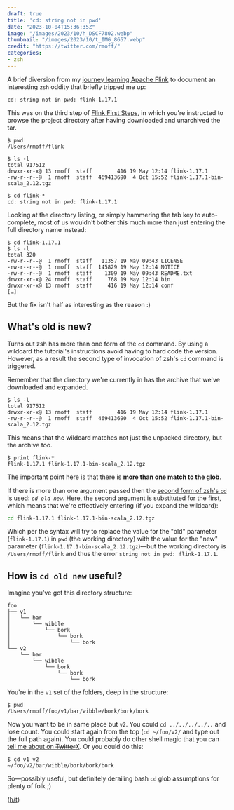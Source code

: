 ```yaml
---
draft: true
title: 'cd: string not in pwd'
date: "2023-10-04T15:36:35Z"
image: "/images/2023/10/h_DSCF7802.webp"
thumbnail: "/images/2023/10/t_IMG_8657.webp"
credit: "https://twitter.com/rmoff/"
categories:
- zsh
---
```


A brief diversion from my [journey learning Apache Flink](/categories/laf/) to document an interesting `zsh` oddity that briefly tripped me up: 

```shell
cd: string not in pwd: flink-1.17.1
```

<!--more-->

This was on the third step of [Flink First Steps](https://nightlies.apache.org/flink/flink-docs-release-1.17/docs/try-flink/local_installation/#browsing-the-project-directory), in which you're instructed to browse the project directory after having downloaded and unarchived the tar. 

```shell
$ pwd
/Users/rmoff/flink

$ ls -l
total 917512
drwxr-xr-x@ 13 rmoff  staff        416 19 May 12:14 flink-1.17.1
-rw-r--r--@  1 rmoff  staff  469413690  4 Oct 15:52 flink-1.17.1-bin-scala_2.12.tgz
```

```shell
$ cd flink-*
cd: string not in pwd: flink-1.17.1
```

Looking at the directory listing, or simply hammering the tab key to auto-complete, most of us wouldn't bother this much more than just entering the full directory name instead: 

```shell
$ cd flink-1.17.1
$ ls -l
total 320
-rw-r--r--@  1 rmoff  staff   11357 19 May 09:43 LICENSE
-rw-r--r--@  1 rmoff  staff  145829 19 May 12:14 NOTICE
-rw-r--r--@  1 rmoff  staff    1309 19 May 09:43 README.txt
drwxr-xr-x@ 24 rmoff  staff     768 19 May 12:14 bin
drwxr-xr-x@ 13 rmoff  staff     416 19 May 12:14 conf
[…]
```

But the fix isn't half as interesting as the reason :) 

## What's old is new?

Turns out zsh has more than one form of the `cd` command. By using a wildcard the tutorial's instructions avoid having to hard code the version. However, as a result the second type of invocation of zsh's `cd` command is triggered. 

Remember that the directory we're currently in has the archive that we've downloaded and expanded. 

```shell
$ ls -l
total 917512
drwxr-xr-x@ 13 rmoff  staff        416 19 May 12:14 flink-1.17.1
-rw-r--r--@  1 rmoff  staff  469413690  4 Oct 15:52 flink-1.17.1-bin-scala_2.12.tgz
```

This means that the wildcard matches not just the unpacked directory, but the archive too. 

```shell
$ print flink-*
flink-1.17.1 flink-1.17.1-bin-scala_2.12.tgz
```
The important point here is that there is **more than one match to the glob**.

If there is more than one argument passed then the [second form of zsh's `cd`](https://zsh.sourceforge.io/Doc/Release/Shell-Builtin-Commands.html#index-cd) is used: _`cd old new`_. Here, the second argument is substituted for the first, which means that we're effectively entering (if you expand the wildcard):

```bash
cd flink-1.17.1 flink-1.17.1-bin-scala_2.12.tgz
```

Which per the syntax will try to replace the value for the "old" parameter (`flink-1.17.1`) in `pwd` (the working directory) with the value for the "new" parameter (`flink-1.17.1-bin-scala_2.12.tgz`)—but the working directory is `/Users/rmoff/flink` and thus the error `string not in pwd: flink-1.17.1`. 

## How is `cd old new` useful? 

Imagine you've got this directory structure: 

```shell
foo
├── v1
│   └── bar
│       └── wibble
│           └── bork
│               └── bork
│                   └── bork
└── v2
    └── bar
        └── wibble
            └── bork
                └── bork
                    └── bork
```

You're in the `v1` set of the folders, deep in the structure: 

```shell
$ pwd
/Users/rmoff/foo/v1/bar/wibble/bork/bork/bork
```

Now you want to be in same place but `v2`. You could `cd ../../../../..` and lose count. You could start again from the top (`cd ~/foo/v2/` and type out the full path again). You could probably do other shell magic that you can [tell me about on ~~Twitter~~X](https://twitter.com/rmoff/). Or you could do this: 

```shell
$ cd v1 v2
~/foo/v2/bar/wibble/bork/bork/bork
```

So—possibly useful, but definitely derailing bash `cd` glob assumptions for plenty of folk ;)

([h/t](https://github.com/ohmyzsh/ohmyzsh/issues/10092#issuecomment-894804081))